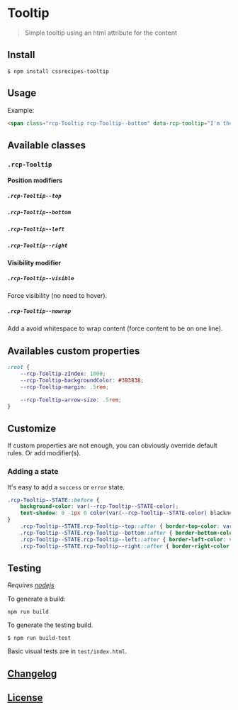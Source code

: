 # Tooltip

> Simple tooltip using an html attribute for the content

## Install

	$ npm install cssrecipes-tooltip

## Usage

Example:

```html
<span class="rcp-Tooltip rcp-Tooltip--bottom" data-rcp-tooltip="I'm the tooltip body">Hover me to see the tooltip !</span>
```

## Available classes

### `.rcp-Tooltip`

#### Position modifiers

##### `.rcp-Tooltip--top`
##### `.rcp-Tooltip--bottom`
##### `.rcp-Tooltip--left`
##### `.rcp-Tooltip--right`

#### Visibility modifier

##### `.rcp-Tooltip--visible`

Force visibility (no need to hover).

##### `.rcp-Tooltip--nowrap`

Add a avoid whitespace to wrap content (force content to be on one line).

## Availables custom properties

```css
:root {
	--rcp-Tooltip-zIndex: 1000;
	--rcp-Tooltip-backgroundColor: #383838;
	--rcp-Tooltip-margin: .5rem;

	--rcp-Tooltip-arrow-size: .5rem;
}
```

## Customize

If custom properties are not enough, you can obviously override default rules. Or add modifier(s).

### Adding a state

It's easy to add a `success` or `error` state.

```css
.rcp-Tooltip--STATE::before {
	background-color: var(--rcp-Tooltip--STATE-color);
	text-shadow: 0 -1px 0 color(var(--rcp-Tooltip--STATE-color) blackness(90%));
}
	.rcp-Tooltip--STATE.rcp-Tooltip--top::after { border-top-color: var(--rcp-Tooltip--STATE-color) }
	.rcp-Tooltip--STATE.rcp-Tooltip--bottom::after { border-bottom-color: var(--rcp-Tooltip--STATE-color) }
	.rcp-Tooltip--STATE.rcp-Tooltip--left::after { border-left-color: var(--rcp-Tooltip--STATE-color) }
	.rcp-Tooltip--STATE.rcp-Tooltip--right::after { border-right-color: var(--rcp-Tooltip--STATE-color) }
```

## Testing

_Requires [nodejs](http://nodejs.org)_

To generate a build:

	npm run build

To generate the testing build.

	$ npm run build-test

Basic visual tests are in `test/index.html`.

## [Changelog](CHANGELOG.md)

## [License](LICENSE-MIT)
